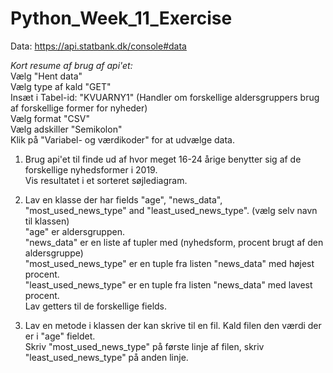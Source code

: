 # Python_Week_11_Exercise

Data: https://api.statbank.dk/console#data

*Kort resume af brug af api'et:*  
Vælg "Hent data"  
Vælg type af kald "GET"  
Insæt i Tabel-id: "KVUARNY1" (Handler om forskellige aldersgruppers brug af forskellige former for nyheder)  
Vælg format "CSV"  
Vælg adskiller "Semikolon"  
Klik på "Variabel- og værdikoder" for at udvælge data.  

1) Brug api'et til finde ud af hvor meget 16-24 årige benytter sig af de forskellige nyhedsformer i 2019.  
Vis resultatet i et sorteret søjlediagram.

2) Lav en klasse der har fields "age", "news_data", "most_used_news_type" and "least_used_news_type". (vælg selv navn til klassen)  
"age" er aldersgruppen.  
"news_data" er en liste af tupler med (nyhedsform, procent brugt af den aldersgruppe)  
"most_used_news_type" er en tuple fra listen "news_data" med højest procent.  
"least_used_news_type" er en tuple fra listen "news_data" med lavest procent.  
Lav getters til de forskellige fields.

3) Lav en metode i klassen der kan skrive til en fil. Kald filen den værdi der er i "age" fieldet.  
Skriv "most_used_news_type" på første linje af filen, skriv "least_used_news_type" på anden linje.


 


